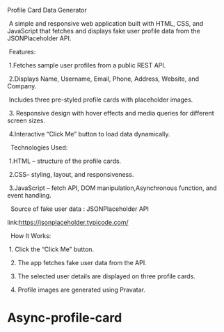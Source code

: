  Profile Card Data Generator

‎
‎A simple and responsive web application built with HTML, CSS, and JavaScript that fetches and displays fake user profile data from the JSONPlaceholder API.

‎
‎Features:

‎
‎1.Fetches sample user profiles from a public REST API.

‎
‎2.Displays Name, Username, Email, Phone, Address, Website, and Company.

‎
‎Includes three pre-styled profile cards with placeholder images.

‎
‎3. Responsive design with hover effects and media queries for different screen sizes.

‎
‎4.Interactive “Click Me” button to load data dynamically.

‎
‎
‎Technologies Used:

‎
‎1.HTML – structure of the profile cards.

‎
‎2.CSS– styling, layout, and responsiveness.

‎
‎3.JavaScript – fetch API, DOM manipulation,Asynchronous function, and event handling.

‎
‎ Source of fake user data : JSONPlaceholder API 


link:https://jsonplaceholder.typicode.com/

‎
‎
‎How It Works:


‎
‎1. Click the “Click Me” button.

‎
‎
‎2. The app fetches fake user data from the API.

‎
‎
‎3. The selected user details are displayed on three profile cards.

‎
‎
‎4. Profile images are generated using Pravatar.

# Async-profile-card
